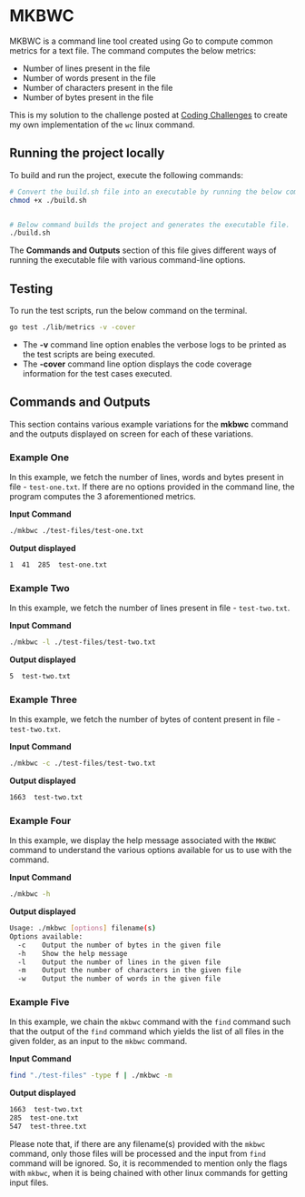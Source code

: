 # MKBWC

MKBWC is a command line tool created using Go to compute common metrics for a text file. The command computes the below metrics:

- Number of lines present in the file
- Number of words present in the file
- Number of characters present in the file
- Number of bytes present in the file

This is my solution to the challenge posted at [Coding Challenges](https://codingchallenges.fyi/challenges/challenge-wc) to create my own implementation of the `wc` linux command.

## Running the project locally

To build and run the project, execute the following commands:

```bash
# Convert the build.sh file into an executable by running the below command.
chmod +x ./build.sh


# Below command builds the project and generates the executable file.
./build.sh 
```

The **Commands and Outputs** section of this file gives different ways of running the executable file with various command-line options.

## Testing

To run the test scripts, run the below command on the terminal.

```bash
go test ./lib/metrics -v -cover
```

- The **-v** command line option enables the verbose logs to be printed as the test scripts are being executed.
- The **-cover** command line option displays the code coverage information for the test cases executed.

## Commands and Outputs

This section contains various example variations for the **mkbwc** command and the outputs displayed on screen for each of these variations.

### Example One

In this example, we fetch the number of lines, words and bytes present in file - `test-one.txt`. If there are no options provided in the command line, the program computes the 3 aforementioned metrics.

**Input Command**

```bash
./mkbwc ./test-files/test-one.txt
```

**Output displayed**

```bash
1  41  285  test-one.txt
```

### Example Two

In this example, we fetch the number of lines present in file - `test-two.txt`.

**Input Command**

```bash
./mkbwc -l ./test-files/test-two.txt
```

**Output displayed**

```bash
5  test-two.txt
```

### Example Three

In this example, we fetch the number of bytes of content present in file - `test-two.txt`.

**Input Command**

```bash
./mkbwc -c ./test-files/test-two.txt
```

**Output displayed**

```bash
1663  test-two.txt
```

### Example Four

In this example, we display the help message associated with the `MKBWC` command to understand the various options available for us to use with the command.

**Input Command**

```bash
./mkbwc -h
```

**Output displayed**

```bash
Usage: ./mkbwc [options] filename(s)
Options available:
  -c	Output the number of bytes in the given file
  -h	Show the help message
  -l	Output the number of lines in the given file
  -m	Output the number of characters in the given file
  -w	Output the number of words in the given file
```

### Example Five

In this example, we chain the `mkbwc` command with the `find` command such that the output of the `find` command which yields the list of all files in the given folder, as an input to the `mkbwc` command.

**Input Command**

```bash
find "./test-files" -type f | ./mkbwc -m
```

**Output displayed**

```bash
1663  test-two.txt
285  test-one.txt
547  test-three.txt
```

Please note that, if there are any filename(s) provided with the `mkbwc` command, only those files will be processed and the input from `find` command will be ignored. So, it is recommended to mention only the flags with `mkbwc`, when it is being chained with other linux commands for getting input files.
